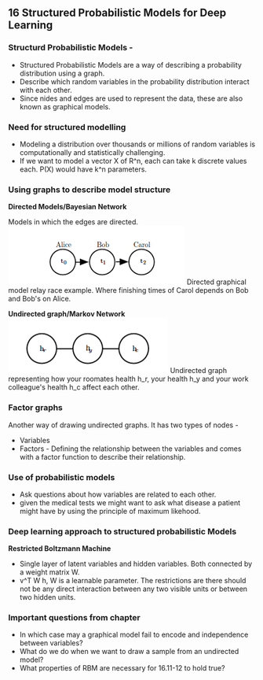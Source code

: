## 16 Structured Probabilistic Models for Deep Learning

### Structurd Probabilistic Models -

* Structured Probabilistic Models are a way of describing a probability distribution using a graph.
* Describe which random variables in the probability distribution interact with each other.
* Since nides and edges are used to represent the data, these are also known as graphical models.


### Need for structured modelling 
* Modeling a distribution over thousands or millions of random variables is computationally and statistically challenging.
* If we want to model a vector X of R^n, each can take k discrete values each. P(X) would have k^n parameters.

### Using graphs to describe model structure
**Directed Models/Bayesian Network**

Models in which the edges are directed. 
![Directed graph Example](images/16/directed.png?raw=true)
Directed graphical model relay race example. Where finishing times of Carol depends on Bob and Bob's on Alice.

**Undirected graph/Markov Network** 
![Directed graph Example](images/16/undirected.png?raw=true)
Undirected graph representing how your roomates health h_r, your health h_y and your work colleague's health h_c affect each other.

### Factor graphs

Another way of drawing undirected graphs. It has two types of nodes -
* Variables
* Factors - Defining the relationship between the variables and comes with a factor function to describe their relationship.

### Use of probabilistic models

* Ask questions about how variables are related to each other.
* given the medical tests we might want to ask what disease a patient might have by using the principle of maximum likehood.

### Deep learning approach to structured probabilistic Models

**Restricted Boltzmann Machine**

* Single layer of latent variables and hidden variables. Both connected by a weight matrix W.
* v^T W h, W is a learnable parameter. The restrictions are there should not be any direct interaction between any two visible units or between two hidden units.

### Important questions from chapter
* In which case may a graphical model fail to encode and independence between variables?
* What do we do when we want to draw a sample from an undirected model?
* What properties of RBM are necessary for 16.11-12 to hold true?
